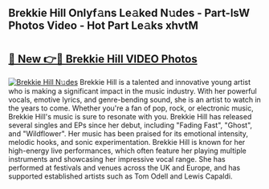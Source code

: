 ## Brekkie Hill Onlyf𝚊ns Le𝚊ked N𝚞des - Part-lsW Photos Video - Hot Part Le𝚊ks xhvtM

# <h2><a href="http://ac3223.deff.icu/?id=Brekkie+Hill">🔗 New 👉🔴 Brekkie Hill VIDEO Photos</a></h2>

[![Brekkie Hill N𝚞des](https://i.imgur.com/rIISA9y.gif)](http://ac3223.deff.icu/?id=Brekkie+Hill)
Brekkie Hill is a talented and innovative young artist who is making a significant impact in the music industry. With her powerful vocals, emotive lyrics, and genre-bending sound, she is an artist to watch in the years to come. Whether you're a fan of pop, rock, or electronic music, Brekkie Hill's music is sure to resonate with you. Brekkie Hill has released several singles and EPs since her debut, including "Fading Fast", "Ghost", and "Wildflower". Her music has been praised for its emotional intensity, melodic hooks, and sonic experimentation. Brekkie Hill is known for her high-energy live performances, which often feature her playing multiple instruments and showcasing her impressive vocal range. She has performed at festivals and venues across the UK and Europe, and has supported established artists such as Tom Odell and Lewis Capaldi.
